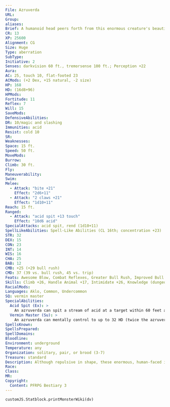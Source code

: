 ```yaml
---
File: Azruverda
URL: 
Group: 
aliases: 
Brief: A humanoid head peers forth from this enormous creature's beautifully iridescent, spike-covered beetle carapace.
CR: 13
XP: 25600
Alignment: CG
Size: Huge
Type: aberration
SubType: 
Initiative: 2
Senses: darkvision 60 ft., tremorsense 100 ft.; Perception +22
Aura: 
AC: 25, touch 10, flat-footed 23
ACMods: (+2 Dex, +15 natural, -2 size)
HP: 168
HD: (16d8+96)
HPMods: 
Fortitude: 11
Reflex: 7
Will: 15
SaveMods: 
DefensiveAbilities: 
DR: 10/magic and slashing
Immunities: acid
Resist: cold 10
SR: 
Weaknesses: 
Space: 15 ft.
Speed: 50 ft.
MoveMods: 
Burrow: 
Climb: 30 ft.
Fly: 
Maneuverability: 
Swim: 
Melee: 
  - Attack: "bite +21"
    Effect: "2d6+11"
  - Attack: "2 claws +21"
    Effect: "1d10+11"
Reach: 15 ft.
Ranged: 
  - Attack: "acid spit +13 touch"
    Effect: "10d6 acid"
SpecialAttacks: acid spit, rend (1d10+11)
SpellLikeAbilities: Spell-Like Abilities (CL 16th; concentration +23)   At Will-dancing lights, faerie fire   3/day-daylight, giant vermin, insect plague, repel vermin (DC 21), summon swarm
STR: 32
DEX: 15
CON: 23
INT: 14
WIS: 16
CHA: 25
BAB: 12
CMB: +25 (+29 bull rush)
CMD: 37 (39 vs. bull rush, 45 vs. trip)
Feats: Awesome Blow, Combat Reflexes, Greater Bull Rush, Improved Bull Rush, Iron Will, Point-Blank Shot, Power Attack, Weapon Focus (acid spit)
Skills: Climb +26, Handle Animal +17, Intimidate +26, Knowledge (dungeoneering) +12, Knowledge (nature) +12, Perception +22, Sense Motive +13, Spellcraft +15, Survival +16
RacialMods: 
Languages: Aklo, Common, Undercommon
SQ: vermin master
SpecialAbilities:
  Acid Spit (Ex): >
    An azruverda can spit a stream of acid at a target within 60 feet as a ranged touch attack that deals 10d6 points of acid damage.
  Vermin Master (Su): >
    An azruverda can mentally control to up to 32 HD (twice the azruverda's racial Hit Dice) of vermin at any one time through a combination of supernatural pheromones and magical manipulation. To control a vermin, the azruverda must be able to see it, and it must be within 120 feet. Attempting to control a vermin is a standard action-the vermin can resist this attempt with a DC 25 Will save. If the vermin fails this save, the azruverda can issue a simple mental command like "fight," "come here," "go there," or "stand still" as a swift action. Though composed of thousands of individuals, vermin with the swarm subtype are vulnerable to this ability as well. An azruverda can release a creature from this control as a free action. Vermin affected by this ability act normally unless an azruverda is actively controlling it, but never attack their master azruverda. The save DC is Charisma-based.
SpellsKnown: 
SpellsPrepared: 
SpellDomains: 
Bloodline: 
Environment: underground
Temperature: any
Organization: solitary, pair, or brood (3-7)
Treasure: standard
Description: Although repulsive in shape, these enormous, human-faced insectoid creatures are generally peaceful and serene. Left to its own devices, an azruverda is typically content to cultivate fungal gardens in deep underground sanctuaries. These gardens are beautiful to behold- masterful combinations of fungi, rocks, and other objects arranged in an artistic manner. Although generally solitary, azruverdas collaborate when a threat intrudes upon one of their underground homes.  Azruverdas stand 16 feet tall on their many legs and weigh close to 4,000 pounds.
Race: 
Class: 
MR: 
Copyright:
  Content: PFRPG Bestiary 3
---
```

```dataviewjs
customJS.Statblock.printMonsterWiki(dv)
```
